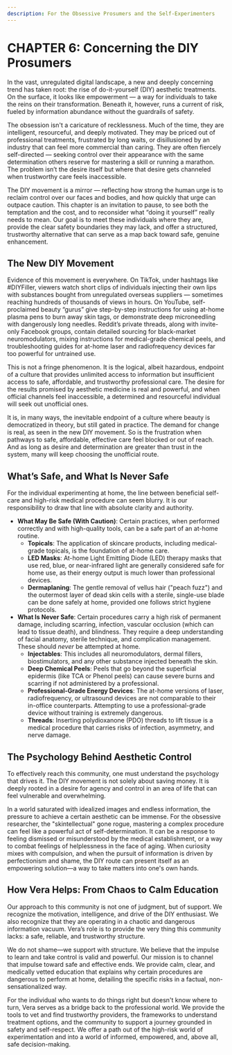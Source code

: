 ```yaml
---
description: For the Obsessive Prosumers and the Self-Experimenters
---
```


# CHAPTER 6: Concerning the DIY Prosumers

In the vast, unregulated digital landscape, a new and deeply concerning trend has taken root: the rise of do-it-yourself (DIY) aesthetic treatments. On the surface, it looks like empowerment — a way for individuals to take the reins on their transformation. Beneath it, however, runs a current of risk, fueled by information abundance without the guardrails of safety.

The obsession isn't a caricature of recklessness. Much of the time, they are intelligent, resourceful, and deeply motivated. They may be priced out of professional treatments, frustrated by long waits, or disillusioned by an industry that can feel more commercial than caring. They are often fiercely self-directed — seeking control over their appearance with the same determination others reserve for mastering a skill or running a marathon. The problem isn’t the desire itself but where that desire gets channeled when trustworthy care feels inaccessible.

The DIY movement is a mirror — reflecting how strong the human urge is to reclaim control over our faces and bodies, and how quickly that urge can outpace caution. This chapter is an invitation to pause, to see both the temptation and the cost, and to reconsider what “doing it yourself” really needs to mean. Our goal is to meet these individuals where they are, provide the clear safety boundaries they may lack, and offer a structured, trustworthy alternative that can serve as a map back toward safe, genuine enhancement.

## **The New DIY Movement**

Evidence of this movement is everywhere. On TikTok, under hashtags like #DIYFiller, viewers watch short clips of individuals injecting their own lips with substances bought from unregulated overseas suppliers — sometimes reaching hundreds of thousands of views in hours. On YouTube, self-proclaimed beauty “gurus” give step-by-step instructions for using at-home plasma pens to burn away skin tags, or demonstrate deep microneedling with dangerously long needles. Reddit’s private threads, along with invite-only Facebook groups, contain detailed sourcing for black-market neuromodulators, mixing instructions for medical-grade chemical peels, and troubleshooting guides for at-home laser and radiofrequency devices far too powerful for untrained use.

This is not a fringe phenomenon. It is the logical, albeit hazardous, endpoint of a culture that provides unlimited access to information but insufficient access to safe, affordable, and trustworthy professional care. The desire for the results promised by aesthetic medicine is real and powerful, and when official channels feel inaccessible, a determined and resourceful individual will seek out unofficial ones.

It is, in many ways, the inevitable endpoint of a culture where beauty is democratized in theory, but still gated in practice. The demand for change is real, as seen in the new DIY movement. So is the frustration when pathways to safe, affordable, effective care feel blocked or out of reach. And as long as desire and determination are greater than trust in the system, many will keep choosing the unofficial route.

## **What’s Safe, and What Is Never Safe**

For the individual experimenting at home, the line between beneficial self-care and high-risk medical procedure can seem blurry. It is our responsibility to draw that line with absolute clarity and authority.

* **What May Be Safe (With Caution)**: Certain practices, when performed correctly and with high-quality tools, can be a safe part of an at-home routine.
  * **Topicals**: The application of skincare products, including medical-grade topicals, is the foundation of at-home care.
  * **LED Masks**: At-home Light Emitting Diode (LED) therapy masks that use red, blue, or near-infrared light are generally considered safe for home use, as their energy output is much lower than professional devices.
  * **Dermaplaning**: The gentle removal of vellus hair ("peach fuzz") and the outermost layer of dead skin cells with a sterile, single-use blade can be done safely at home, provided one follows strict hygiene protocols.
* **What Is Never Safe**: Certain procedures carry a high risk of permanent damage, including scarring, infection, vascular occlusion (which can lead to tissue death), and blindness. They require a deep understanding of facial anatomy, sterile technique, and complication management. These should _never_ be attempted at home.
  * **Injectables**: This includes all neuromodulators, dermal fillers, biostimulators, and any other substance injected beneath the skin.
  * **Deep Chemical Peels**: Peels that go beyond the superficial epidermis (like TCA or Phenol peels) can cause severe burns and scarring if not administered by a professional.
  * **Professional-Grade Energy Devices**: The at-home versions of laser, radiofrequency, or ultrasound devices are not comparable to their in-office counterparts. Attempting to use a professional-grade device without training is extremely dangerous.
  * **Threads**: Inserting polydioxanone (PDO) threads to lift tissue is a medical procedure that carries risks of infection, asymmetry, and nerve damage.

## **The Psychology Behind Aesthetic Control**

To effectively reach this community, one must understand the psychology that drives it. The DIY movement is not solely about saving money. It is deeply rooted in a desire for agency and control in an area of life that can feel vulnerable and overwhelming.

In a world saturated with idealized images and endless information, the pressure to achieve a certain aesthetic can be immense. For the obsessive researcher, the "skintellectual" gone rogue, mastering a complex procedure can feel like a powerful act of self-determination. It can be a response to feeling dismissed or misunderstood by the medical establishment, or a way to combat feelings of helplessness in the face of aging. When curiosity mixes with compulsion, and when the pursuit of information is driven by perfectionism and shame, the DIY route can present itself as an empowering solution—a way to take matters into one's own hands.

## **How Vera Helps: From Chaos to Calm Education**

Our approach to this community is not one of judgment, but of support. We recognize the motivation, intelligence, and drive of the DIY enthusiast. We also recognize that they are operating in a chaotic and dangerous information vacuum. Vera’s role is to provide the very thing this community lacks: a safe, reliable, and trustworthy structure.

We do not shame—we support with structure. We believe that the impulse to learn and take control is valid and powerful. Our mission is to channel that impulse toward safe and effective ends. We provide calm, clear, and medically vetted education that explains why certain procedures are dangerous to perform at home, detailing the specific risks in a factual, non-sensationalized way.

For the individual who wants to do things right but doesn't know where to turn, Vera serves as a bridge back to the professional world. We provide the tools to vet and find trustworthy providers, the frameworks to understand treatment options, and the community to support a journey grounded in safety and self-respect. We offer a path out of the high-risk world of experimentation and into a world of informed, empowered, and, above all, safe decision-making.
